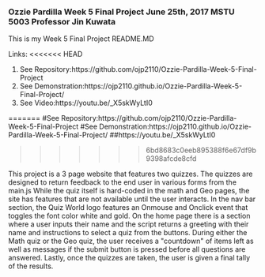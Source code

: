 ### Ozzie Pardilla Week 5 Final Project June 25th, 2017 MSTU 5003 Professor Jin Kuwata
This is my Week 5 Final Project README.MD

Links:
<<<<<<< HEAD
<ol>
<li>See Repository:https://github.com/ojp2110/Ozzie-Pardilla-Week-5-Final-Project
<li>See Demonstration:https://ojp2110.github.io/Ozzie-Pardilla-Week-5-Final-Project/<br>
<li>See Video:https://youtu.be/_X5skWyLtI0
</ol>
=======
#See Repository:https://github.com/ojp2110/Ozzie-Pardilla-Week-5-Final-Project
#See Demonstration:https://ojp2110.github.io/Ozzie-Pardilla-Week-5-Final-Project/
##https://youtu.be/_X5skWyLtI0


>>>>>>> 6bd8683c0eeb895388f6e67df9b9398afcde8cfd



This project is a 3 page website that features two quizzes. The quizzes are designed to return feedback to the
end user in various forms from the main.js
While the quiz itself is hard-coded in the math and Geo pages, the site has features that are not available until the user interacts.
In the nav bar section, the Quiz World logo features an Onmouse and Onclick event that toggles the font color white and gold.
On the home page there is a section where a user inputs their name and the script returns a greeting with their name and instructions to select a quiz from the buttons.
During either the Math quiz or the Geo quiz, the user receives a "countdown" of items left as well as messages if the submit button is pressed before all questions are answered.
Lastly, once the quizzes are taken, the user is given a final tally of the results.
